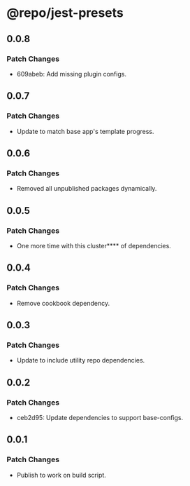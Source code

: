 # @repo/jest-presets

## 0.0.8

### Patch Changes

- 609abeb: Add missing plugin configs.

## 0.0.7

### Patch Changes

- Update to match base app's template progress.

## 0.0.6

### Patch Changes

- Removed all unpublished packages dynamically.

## 0.0.5

### Patch Changes

- One more time with this cluster\*\*\*\* of dependencies.

## 0.0.4

### Patch Changes

- Remove cookbook dependency.

## 0.0.3

### Patch Changes

- Update to include utility repo dependencies.

## 0.0.2

### Patch Changes

- ceb2d95: Update dependencies to support base-configs.

## 0.0.1

### Patch Changes

- Publish to work on build script.
